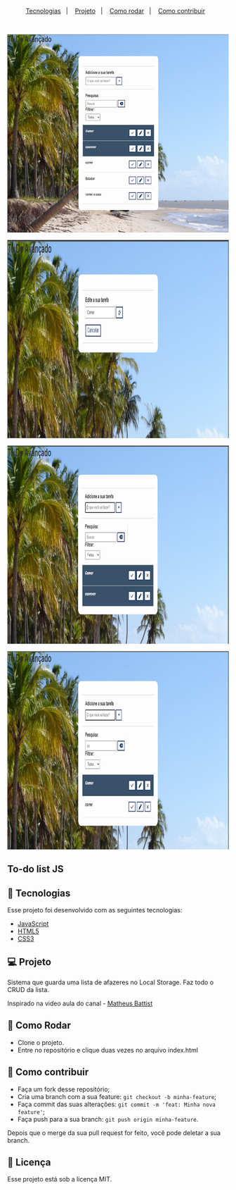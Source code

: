 <p align="center">
  <a href="#-tecnologias">Tecnologias</a>&nbsp;&nbsp;&nbsp;|&nbsp;&nbsp;&nbsp;
  <a href="#-projeto">Projeto</a>&nbsp;&nbsp;&nbsp;|&nbsp;&nbsp;&nbsp;
  <a href="#-como-rodar">Como rodar</a>&nbsp;&nbsp;&nbsp;|&nbsp;&nbsp;&nbsp;
  <a href="#-como-contribuir">Como contribuir</a>&nbsp;&nbsp;&nbsp;
  </p>

<br>

<p align="center">
  <img alt="app" src=".github/aplicacao.PNG" width="650px" height="450px">
</p>

<p align="center">
  <img alt="app" src=".github/aplicacao2.PNG" width="650px" height="450px">
</p>

<p align="center">
  <img alt="app" src=".github/aplicacao3.PNG" width="650px" height="450px">
</p>

<p align="center">
  <img alt="app" src=".github/aplicacao4.PNG" width="650px" height="450px">
</p>

## To-do list JS

## 🚀 Tecnologias

Esse projeto foi desenvolvido com as seguintes tecnologias:

- [JavaScript](https://developer.mozilla.org/pt-BR/docs/Web/JavaScript) 
- [HTML5](https://developer.mozilla.org/pt-BR/docs/Web/HTML/HTML5) 
- [CSS3](https://developer.mozilla.org/pt-BR/docs/Web/CSS) 


## 💻 Projeto

Sistema que guarda uma lista de afazeres no Local Storage. Faz todo o CRUD da lista.

Inspirado na video aula do canal - [Matheus Battist](https://www.youtube.com/watch?v=HSssE1PRQcA)

## 🚀 Como Rodar

- Clone o projeto.
- Entre no repositório e clique duas vezes no arquivo index.html

## 🤔 Como contribuir

- Faça um fork desse repositório;
- Cria uma branch com a sua feature: `git checkout -b minha-feature`;
- Faça commit das suas alterações: `git commit -m 'feat: Minha nova feature'`;
- Faça push para a sua branch: `git push origin minha-feature`.

Depois que o merge da sua pull request for feito, você pode deletar a sua branch.

## 📝 Licença

Esse projeto está sob a licença MIT.
